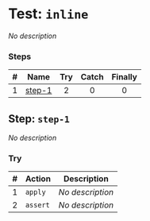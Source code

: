 # Test: `inline`

*No description*

### Steps

| # | Name | Try | Catch | Finally |
|:-:|---|:-:|:-:|:-:|
| 1 | [step-1](#step-step-1) | 2 | 0 | 0 |

## Step: `step-1`

*No description*

### Try

| # | Action | Description |
|:-:|---|---|
| 1 | `apply` | *No description* |
| 2 | `assert` | *No description* |
